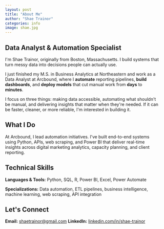 ```yaml
---
layout: post
title: "About Me"
author: "Shae Trainor"
categories: info
image: shae.jpg
---
```


## Data Analyst & Automation Specialist

I'm Shae Trainor, originally from Boston, Massachusetts. I build systems that turn messy data into decisions people can actually use.

I just finished my M.S. in Business Analytics at Northeastern and work as a Data Analyst at Arcbound, where I **automate** reporting pipelines, **build dashboards**, and **deploy models** that cut manual work from **days** to **minutes**.

I focus on three things: making data accessible, automating what shouldn't be manual, and delivering insights that matter when they're needed. If it can be faster, cleaner, or more reliable, I'm interested in building it.

## What I Do

At Arcbound, I lead automation initiatives. I've built end-to-end systems using Python, APIs, web scraping, and Power BI that deliver real-time insights across digital marketing analytics, capacity planning, and client reporting.

## Technical Skills

**Languages & Tools:** Python, SQL, R, Power BI, Excel, Power Automate

**Specializations:** Data automation, ETL pipelines, business intelligence, machine learning, web scraping, API integration

## Let's Connect

**Email:** shaetrainor@gmail.com
**LinkedIn:** [linkedin.com/in/shae-trainor](https://linkedin.com/in/shae-trainor)  

